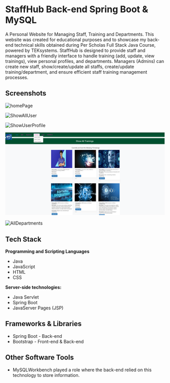 
# StaffHub Back-end Spring Boot & MySQL

A Personal Website for Managing Staff, Training and Departments. This website was created for educational purposes and to showcase my back-end technical skills obtained during Per Scholas Full Stack Java Course, powered by TEKsystems. StaffHub is designed to provide staff and managers with a friendly interface to handle training (add, update, view trainings), view personal profiles, and departments. Managers (Admins) can create new staff, show/create/update all staffs, create/update training/department, and ensure efficient staff training management processes.


## Screenshots
![homePage](https://github.com/getuengda/StaffHub/assets/86804213/7a4c64ea-cb06-4f80-94f1-e4dbd72edea2)

![ShowAllUser](https://github.com/getuengda/StaffHub/assets/86804213/2fdcb0f0-84ca-4a4c-8e56-9a0d73e3d5f6)

![ShowUserProfile](https://github.com/getuengda/StaffHub/assets/86804213/f881f949-e866-4fa0-a1e8-880934cdec39)

![App Screenshot](https://github.com/getuengda/StaffHub/blob/main/AllTrainings2.png)

![AllDepartments](https://github.com/getuengda/StaffHub/assets/86804213/10ebc1ef-5c4c-4501-8f69-d1f75d1fe8df)

## Tech Stack

**Programming and Scripting Languages** 
- Java
- JavaScript
- HTML
- CSS

**Server-side technologies:** 
- Java Servlet
- Spring Boot
- JavaServer Pages (JSP)


## Frameworks & Libraries

- Spring Boot - Back-end
- Bootstrap - Front-end & Back-end
## Other Software Tools

- MySQLWorkbench played a role where the back-end relied on this technology to store information.
